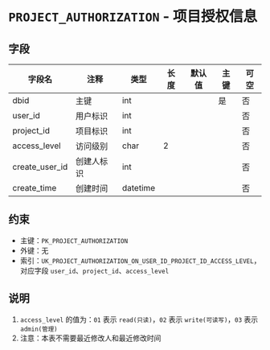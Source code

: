 # `PROJECT_AUTHORIZATION` - 项目授权信息

## 字段

| 字段名         | 注释       | 类型     | 长度 | 默认值 | 主键 | 可空 |
| -------------- | ---------- | -------- | ---- | ------ | ---- | ---- |
| dbid           | 主键       | int      |      |        | 是   | 否   |
| user_id        | 用户标识   | int      |      |        |      | 否   |
| project_id     | 项目标识   | int      |      |        |      | 否   |
| access_level   | 访问级别   | char     | 2    |        |      | 否   |
| create_user_id | 创建人标识 | int      |      |        |      | 否   |
| create_time    | 创建时间   | datetime |      |        |      | 否   |

## 约束

* 主键：`PK_PROJECT_AUTHORIZATION`
* 外键：无
* 索引：`UK_PROJECT_AUTHORIZATION_ON_USER_ID_PROJECT_ID_ACCESS_LEVEL`，对应字段 `user_id`、`project_id`、`access_level`

## 说明

1. `access_level` 的值为：`01` 表示 `read(只读)`，`02` 表示 `write(可读写)`，`03` 表示 `admin(管理)`
2. 注意：本表不需要最近修改人和最近修改时间